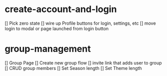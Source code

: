 # create-account-and-login
[] Pick zero state
[] wire up Profile buttons for login, settings, etc
[] move login to modal or page launched from login button
# group-management
[] Group Page
[] Create new group flow
[] invite link that adds user to group
[] CRUD group members
[] Set Season length
[] Set Theme length
